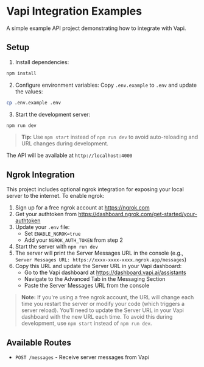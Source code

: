 # Vapi Integration Examples

A simple example API project demonstrating how to integrate with Vapi.

## Setup

1. Install dependencies:

```bash
npm install
```

2. Configure environment variables:
Copy `.env.example` to `.env` and update the values:

```bash
cp .env.example .env
```

3. Start the development server:

```bash
npm run dev
```

> **Tip:** Use `npm start` instead of `npm run dev` to avoid auto-reloading and URL changes during development.

The API will be available at `http://localhost:4000`

## Ngrok Integration

This project includes optional ngrok integration for exposing your local server to the internet. To enable ngrok:

1. Sign up for a free ngrok account at <https://ngrok.com>
2. Get your authtoken from <https://dashboard.ngrok.com/get-started/your-authtoken>
3. Update your `.env` file:
   - Set `ENABLE_NGROK=true`
   - Add your `NGROK_AUTH_TOKEN` from step 2
4. Start the server with `npm run dev`
5. The server will print the Server Messages URL in the console (e.g., `Server Messages URL: https://xxxx-xxxx-xxxx.ngrok.app/messages`)
6. Copy this URL and update the Server URL in your Vapi dashboard:
   - Go to the Vapi dashboard at <https://dashboard.vapi.ai/assistants>
   - Navigate to the Advanced Tab in the Messaging Section
   - Paste the Server Messages URL from the console

> **Note:** If you're using a free ngrok account, the URL will change each time you restart the server or modify your code (which triggers a server reload). You'll need to update the Server URL in your Vapi dashboard with the new URL each time. To avoid this during development, use `npm start` instead of `npm run dev`.

## Available Routes

- `POST /messages` - Receive server messages from Vapi
